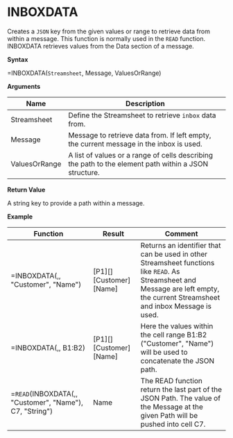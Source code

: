 # INBOXDATA

Creates a `JSON` key from the given values or range to retrieve data
from within a message. This function is normally used in the `READ`
function. INBOXDATA retrieves values from the Data section of a message.

**Syntax**

=INBOXDATA(`Streamsheet`, Message, ValuesOrRange)

**Arguments**

| Name          | Description                                                                                           |
|---------------|-------------------------------------------------------------------------------------------------------|
| Streamsheet   | Define the Streamsheet to retrieve `inbox` data from.                                                 |
| Message       | Message to retrieve data from. If left empty, the current message in the inbox is used.               |
| ValuesOrRange | A list of values or a range of cells describing the path to the element path within a JSON structure. |

**Return Value**

A string key to provide a path within a message.

**Example**

| Function                                                | Result                         | Comment                                                                                                                                                                          |
|---------------------------------------------------------|--------------------------------|----------------------------------------------------------------------------------------------------------------------------------------------------------------------------------|
| =INBOXDATA(,, "Customer", "Name")                       | \[P1\]\[\]\[Customer\]\[Name\] | Returns an identifier that can be used in other Streamsheet functions like `READ`. As Streamsheet and Message are left empty, the current Streamsheet and inbox Message is used. |
| =INBOXDATA(,, B1:B2)                                    | \[P1\]\[\]\[Customer\]\[Name\] | Here the values within the cell range B1:B2 ("Customer", "Name") will be used to concatenate the JSON path.                                                                      |
| =`READ`(INBOXDATA(,, "Customer", "Name"), C7, "String") | Name                           | The READ function return the last part of the JSON Path. The value of the Message at the given Path will be pushed into cell C7.                                                 |
